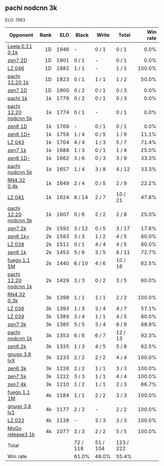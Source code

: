 ## pachi nodcnn 3k ##

ELO: 1563

Opponent | Rank | ELO | Black | Write | Total | Win rate
---------|-----:|----:|-------|-------|-------|-------:
[Leela 0.11 0.1k](Leela%200.11%200.1k.md) | 1D | 1946 | - | 0 / 1 | 0 / 1 | 0.0%
[zen7 2D](zen7%202D.md) | 1D | 1901 | 0 / 1 | - | 0 / 1 | 0.0%
[LZ 046](LZ%20046.md) | 1D | 1882 | 1 / 1 | - | 1 / 1 | 100.0%
[pachi 12.20 1k](pachi%2012.20%201k.md) | 1D | 1823 | 0 / 1 | 1 / 1 | 1 / 2 | 50.0%
[zen7 1D](zen7%201D.md) | 1D | 1800 | 0 / 2 | 0 / 1 | 0 / 3 | 0.0%
[pachi 1k](pachi%201k.md) | 1k | 1779 | 0 / 2 | 0 / 1 | 0 / 3 | 0.0%
[pachi 12.20 nodcnn 5k](pachi%2012.20%20nodcnn%205k.md) | 1k | 1774 | 0 / 1 | - | 0 / 1 | 0.0%
[zen6 1D](zen6%201D.md) | 1k | 1769 | - | 0 / 1 | 0 / 1 | 0.0%
[zen6 1D+](zen6%201D+.md) | 1k | 1758 | 1 / 4 | 0 / 5 | 1 / 9 | 11.1%
[LZ 043](LZ%20043.md) | 1k | 1704 | 4 / 4 | 1 / 3 | 5 / 7 | 71.4%
[zen7 1k](zen7%201k.md) | 1k | 1688 | 1 / 3 | 0 / 1 | 1 / 4 | 25.0%
[zen6 1D-](zen6%201D-.md) | 1k | 1662 | 3 / 6 | 0 / 3 | 3 / 9 | 33.3%
[pachi nodcnn 5k](pachi%20nodcnn%205k.md) | 1k | 1657 | 1 / 4 | 3 / 8 | 4 / 12 | 33.3%
[RN4.32 0.4k](RN4.32%200.4k.md) | 1k | 1649 | 2 / 4 | 0 / 5 | 2 / 9 | 22.2%
[LZ 041](LZ%20041.md) | 1k | 1624 | 8 / 14 | 2 / 7 | 10 / 21 | 47.6%
[pachi 12.20 nodcnn 3k](pachi%2012.20%20nodcnn%203k.md) | 1k | 1607 | 0 / 6 | 2 / 2 | 2 / 8 | 25.0%
[zen7 2k](zen7%202k.md) | 2k | 1592 | 3 / 12 | 0 / 5 | 3 / 17 | 17.6%
[zen6 1k+](zen6%201k+.md) | 2k | 1583 | 3 / 3 | 1 / 2 | 4 / 5 | 80.0%
[LZ 038](LZ%20038.md) | 2k | 1511 | 0 / 1 | 4 / 4 | 4 / 5 | 80.0%
[zen6 1k](zen6%201k.md) | 2k | 1453 | 5 / 6 | 3 / 5 | 8 / 11 | 72.7%
[fuego 1.1 5M](fuego%201.1%205M.md) | 2k | 1440 | 6 / 10 | 4 / 6 | 10 / 16 | 62.5%
[pachi 12.20 nodcnn 1k](pachi%2012.20%20nodcnn%201k.md) | 2k | 1429 | 3 / 3 | 0 / 2 | 3 / 5 | 60.0%
[RN4.32 0.3k](RN4.32%200.3k.md) | 3k | 1398 | 1 / 1 | 1 / 1 | 2 / 2 | 100.0%
[LZ 036](LZ%20036.md) | 3k | 1393 | 1 / 3 | 3 / 4 | 4 / 7 | 57.1%
[LZ 039](LZ%20039.md) | 3k | 1389 | 3 / 4 | 1 / 1 | 4 / 5 | 80.0%
[zen7 3k](zen7%203k.md) | 3k | 1385 | 5 / 5 | 3 / 4 | 8 / 9 | 88.9%
[pachi nodcnn 1k](pachi%20nodcnn%201k.md) | 3k | 1353 | 6 / 6 | 6 / 7 | 12 / 13 | 92.3%
[zen6 2k](zen6%202k.md) | 3k | 1335 | 1 / 3 | 4 / 5 | 5 / 8 | 62.5%
[gnugo 3.8 lvX](gnugo%203.8%20lvX.md) | 3k | 1233 | 2 / 2 | 2 / 2 | 4 / 4 | 100.0%
[zen6 3k](zen6%203k.md) | 3k | 1226 | 2 / 2 | 1 / 1 | 3 / 3 | 100.0%
[zen7 5k](zen7%205k.md) | 3k | 1222 | 3 / 3 | 1 / 1 | 4 / 4 | 100.0%
[zen7 4k](zen7%204k.md) | 3k | 1210 | 1 / 2 | 1 / 1 | 2 / 3 | 66.7%
[fuego 1.1 1M](fuego%201.1%201M.md) | 4k | 1184 | 1 / 1 | 2 / 2 | 3 / 3 | 100.0%
[gnugo 3.8 lv1](gnugo%203.8%20lv1.md) | 4k | 1177 | 2 / 2 | - | 2 / 2 | 100.0%
[LZ 033](LZ%20033.md) | 4k | 1138 | - | 3 / 3 | 3 / 3 | 100.0%
[MoGo release3 1k](MoGo%20release3%201k.md) | 4k | 1077 | 3 / 3 | 2 / 2 | 5 / 5 | 100.0%
Total | | | 72 / 118 | 51 / 104 | 123 / 222 | 
Win rate| | | 61.0% | 49.0% | 55.4% | 
